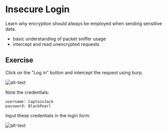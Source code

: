 # Insecure Login
Learn why encryption should always be employed when sending sensitive data.
- basic understanding of packet sniffer usage
- intercept and read unencrypted requests

## Exercise
Click on the "Log in" button and intercept the request using burp.

![alt-text](https://raw.githubusercontent.com/brendaang/OWASP-WebGoat-Exercises/master/Images/16%20insecure%20login.PNG?token=ANjmpiwNgayB2-ON5X_7hwaGpRWAIYcuks5bzHwHwA%3D%3D)

Note the credentials:
```
username: CaptainJack
password: BlackPearl
```

Input these credentials in the login form:

![alt-text](https://raw.githubusercontent.com/brendaang/OWASP-WebGoat-Exercises/master/Images/17%20insecure%20login%20completed.PNG?token=ANjmphSEk1JA2b3Nb-puPFTW9L1kiOBMks5bzHxewA%3D%3D)

